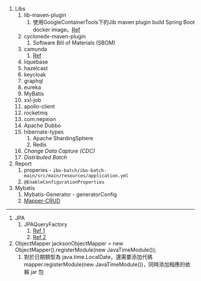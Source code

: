 

1. Libs
	1. lib-maven-plugin
		1. 使用GoogleContainerTools下的Jib maven plugin build Spring Boot docker image。[Ref](https://matthung0807.blogspot.com/2020/12/spring-boot-jib-maven-build-docker-image.html)
	2. cyclonedx-maven-plugin
		1. Software Bill of Materials (SBOM)
	3. camunda
		1. [Ref](https://www.cnblogs.com/mzhou19860730/articles/15847036.html)
	4. liquebase
	5. hazelcast
	6. keycloak
	7. graphql
	8. eureka
	9. MyBatis
	10. xxl-job
	11. apollo-client
	12. rocketmq
	13. com.nepxion
	14. Apache Dubbo
	15. hibernate-types
		1. Apache ShardingSphere 
		2. Redis
	16. *Change Data Capture (CDC)*
	17. *Distributed Batch*
2. Report
	1. properies - `ibo-batch/ibo-batch-main/src/main/resources/application.yml`
	2. `@EnableConfigurationProperties`
3. Mybatis
	1. Mybatis-Generator - generatorConfig
	2. [Mapper-CRUD](https://www.jianshu.com/p/ae4534fbb10f)

---- 
1. JPA
	1. JPAQueryFactory
		1. [Ref 1](https://bingdoal.github.io/backend/2021/08/spring-boot-jpa-and-querydsl/)
		2. [Ref 2](https://bbs.huaweicloud.com/blogs/346526)
2. ObjectMapper jacksonObjectMapper = new ObjectMapper().registerModule(new JavaTimeModule());
	1. 對於日期類型為 java.time.LocalDate，還需要添加代碼 mapper.registerModule(new JavaTimeModule())，同時添加相應的依賴 jar 包